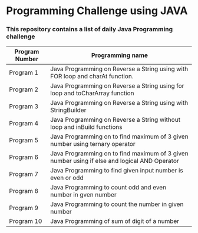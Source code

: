 # Programming Challenge using JAVA
### This repository contains a list of daily Java Programming challenge

| Program Number | Programming name	|
| -------------- | ----------------- |
| Program 1 |	Java Programming on Reverse a String using with FOR loop and charAt function.	|
| Program 2 |	Java Programming on Reverse a String using for loop and toCharArray function |
| Program 3	| Java Programming on Reverse a String using with StringBuilder  |
| Program 4	| Java Programming on Reverse a String without loop and inBuild functions |
| Program 5	| Java Programming on to find maximum of 3 given number using ternary operator |
| Program 6	| Java Programming on to find maximum of 3 given number using if else  and logical AND Operator |
| Program 7	| Java Programming to find given input number is even or odd |
| Program 8	| Java Programming to count odd and even number in gven number |
| Program 9	| Java Programming to count the number in given number |
| Program 10	| Java Programming of sum of digit of a number |

